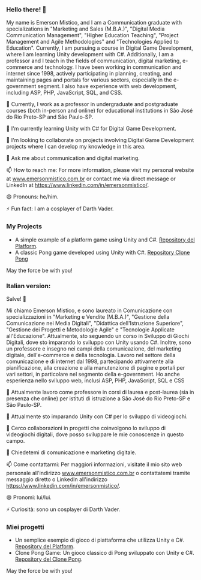 ### Hello there! 👋

My name is Emerson Mistico, and I am a Communication graduate with specializations in "Marketing and Sales (M.B.A.)", "Digital Media Communication Management", "Higher Education Teaching", "Project Management and Agile Methodologies" and "Technologies Applied to Education". Currently, I am pursuing a course in Digital Game Development, where I am learning Unity development with C#. Additionally, I am a professor and I teach in the fields of communication, digital marketing, e-commerce and technology. I have been working in communication and internet since 1998, actively participating in planning, creating, and maintaining pages and portals for various sectors, especially in the e-government segment. I also have experience with web development, including ASP, PHP, JavaScript, SQL, and CSS.

🔭 Currently, I work as a professor in undergraduate and postgraduate courses (both in-person and online) for educational institutions in São José do Rio Preto-SP and São Paulo-SP.

🌱 I'm currently learning Unity with C# for Digital Game Development.

👯 I'm looking to collaborate on projects involving Digital Game Development projects where I can develop my knowledge in this area.

💬 Ask me about communication and digital marketing.

📫 How to reach me: For more information, please visit my personal website at www.emersonmistico.com.br or contact me via direct message or LinkedIn at https://www.linkedin.com/in/emersonmistico/.

😄 Pronouns: he/him.

⚡ Fun fact: I am a cosplayer of Darth Vader. 

### My Projects

- A simple example of a platform game using Unity and C#. [Repository del Platform](https://github.com/Emerson-Mistico/platform-game).
- A classic Pong game developed using Unity with C#. [Repository Clone Pong](https://github.com/Emerson-Mistico/clone-pong)

May the force be with you!


### Italian version:

Salve! 👋

Mi chiamo Emerson Mistico, e sono laureato in Comunicazione con specializzazioni in "Marketing e Vendite (M.B.A.)", "Gestione della Comunicazione nei Media Digitali", "Didattica dell'Istruzione Superiore", "Gestione dei Progetti e Metodologie Agile" e "Tecnologie Applicate all'Educazione". Attualmente, sto seguendo un corso in Sviluppo di Giochi Digitali, dove sto imparando lo sviluppo con Unity usando C#. Inoltre, sono un professore e insegno nei campi della comunicazione, del marketing digitale, dell'e-commerce e della tecnologia. Lavoro nel settore della comunicazione e di internet dal 1998, partecipando attivamente alla pianificazione, alla creazione e alla manutenzione di pagine e portali per vari settori, in particolare nel segmento della e-government. Ho anche esperienza nello sviluppo web, inclusi ASP, PHP, JavaScript, SQL e CSS

🔭 Attualmente lavoro come professore in corsi di laurea e post-laurea (sia in presenza che online) per istituti di istruzione a São José do Rio Preto-SP e São Paulo-SP.

🌱 Attualmente sto imparando Unity con C# per lo sviluppo di videogiochi.

👯 Cerco collaborazioni in progetti che coinvolgono lo sviluppo di videogiochi digitali, dove posso sviluppare le mie conoscenze in questo campo.

💬 Chiedetemi di comunicazione e marketing digitale.

📫 Come contattarmi: Per maggiori informazioni, visitate il mio sito web personale all'indirizzo www.emersonmistico.com.br o contattatemi tramite messaggio diretto o LinkedIn all'indirizzo https://www.linkedin.com/in/emersonmistico/.

😄 Pronomi: lui/lui.

⚡ Curiosità: sono un cosplayer di Darth Vader.

### Miei progetti

- Un semplice esempio di gioco di piattaforma che utilizza Unity e C#. [Repository del Platform](https://github.com/Emerson-Mistico/platform-game). 
- Clone Pong Game: Un gioco classico di Pong sviluppato con Unity e C#. [Repository del Clone Pong](https://github.com/Emerson-Mistico/clone-pong).

May the force be with you!
